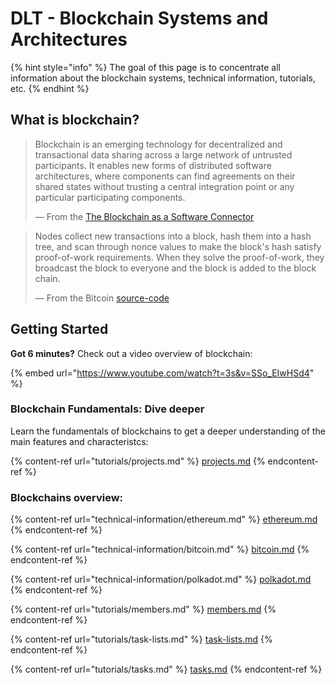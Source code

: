 # DLT - Blockchain Systems and Architectures

{% hint style="info" %}
The goal of this page is to concentrate all information about the blockchain systems, technical information, tutorials, etc.&#x20;
{% endhint %}

## What is blockchain?

> Blockchain is an emerging technology for decentralized and transactional data sharing across a large network of untrusted participants. It enables new forms of distributed software architectures, where components can find agreements on their shared states without trusting a central integration point or any particular participating components.
>
> — From the [The Blockchain as a Software Connector](https://ieeexplore.ieee.org/document/7516828)

> Nodes collect new transactions into a block, hash them into a hash tree, and scan through nonce values to make the block's hash satisfy proof-of-work requirements. When they solve the proof-of-work, they broadcast the block to everyone and the block is added to the block chain.
>
> — From the Bitcoin [source-code](https://github.com/bitcoin/bitcoin/blob/master/src/primitives/block.h)

## Getting Started

**Got 6 minutes?** Check out a video overview of blockchain:

{% embed url="https://www.youtube.com/watch?t=3s&v=SSo_EIwHSd4" %}

### Blockchain Fundamentals: Dive deeper

Learn the fundamentals of blockchains to get a deeper understanding of the main features and characteristcs:

{% content-ref url="tutorials/projects.md" %}
[projects.md](tutorials/projects.md)
{% endcontent-ref %}

### Blockchains overview:&#x20;

{% content-ref url="technical-information/ethereum.md" %}
[ethereum.md](technical-information/ethereum.md)
{% endcontent-ref %}

{% content-ref url="technical-information/bitcoin.md" %}
[bitcoin.md](technical-information/bitcoin.md)
{% endcontent-ref %}

{% content-ref url="technical-information/polkadot.md" %}
[polkadot.md](technical-information/polkadot.md)
{% endcontent-ref %}

{% content-ref url="tutorials/members.md" %}
[members.md](tutorials/members.md)
{% endcontent-ref %}

{% content-ref url="tutorials/task-lists.md" %}
[task-lists.md](tutorials/task-lists.md)
{% endcontent-ref %}

{% content-ref url="tutorials/tasks.md" %}
[tasks.md](tutorials/tasks.md)
{% endcontent-ref %}
